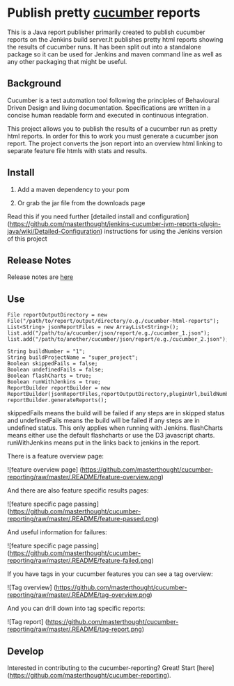 # Publish pretty [cucumber](http://cukes.info/) reports

This is a Java report publisher primarily created to publish cucumber reports on the Jenkins build server.It publishes pretty html reports showing the results of cucumber runs. It has been split out into a standalone package so it can be used for Jenkins and maven command line as well as any other packaging that might be useful.


## Background

Cucumber is a test automation tool following the principles of Behavioural Driven Design and living documentation. Specifications are written in a concise human readable form and executed in continuous integration.

This project allows you to publish the results of a cucumber run as pretty html reports. In order for this to work you must generate a cucumber json report. The project converts the json report into an overview html linking to separate feature file htmls with stats and results.

## Install

1. Add a maven dependency to your pom

2. Or grab the jar file from the downloads page

Read this if you need further  [detailed install and configuration]
(https://github.com/masterthought/jenkins-cucumber-jvm-reports-plugin-java/wiki/Detailed-Configuration) instructions for using the Jenkins version of this project

## Release Notes

Release notes are [here](https://github.com/masterthought/cucumber-reporting/wiki/Release-Notes)

## Use

    File reportOutputDirectory = new File("/path/to/report/output/directory/e.g./cucumber-html-reports");
    List<String> jsonReportFiles = new ArrayList<String>();
    list.add("/path/to/a/cucumber/json/report/e.g./cucumber_1.json");
    list.add("/path/to/another/cucumber/json/report/e.g./cucumber_2.json");

    String buildNumber = "1";
    String buildProjectName = "super_project";
    Boolean skippedFails = false;
    Boolean undefinedFails = false;
    Boolean flashCharts = true;
    Boolean runWithJenkins = true;
    ReportBuilder reportBuilder = new ReportBuilder(jsonReportFiles,reportOutputDirectory,pluginUrl,buildNumber,buildProjectName,skippedFails,undefinedFails,flashCharts,runWithJenkins);
    reportBuilder.generateReports();

skippedFails means the build will be failed if any steps are in skipped status and undefinedFails means the build will be failed if any steps are in undefined status. This only applies when running with Jenkins.
flashCharts means either use the default flashcharts or use the D3 javascript charts. runWithJenkins means put in the links back to jenkins in the report.

There is a feature overview page:

![feature overview page]
(https://github.com/masterthought/cucumber-reporting/raw/master/.README/feature-overview.png)

And there are also feature specific results pages:

![feature specific page passing]
(https://github.com/masterthought/cucumber-reporting/raw/master/.README/feature-passed.png)

And useful information for failures:

![feature specific page passing]
(https://github.com/masterthought/cucumber-reporting/raw/master/.README/feature-failed.png)

If you have tags in your cucumber features you can see a tag overview:

![Tag overview]
(https://github.com/masterthought/cucumber-reporting/raw/master/.README/tag-overview.png)

And you can drill down into tag specific reports:

![Tag report]
(https://github.com/masterthought/cucumber-reporting/raw/master/.README/tag-report.png)

## Develop

Interested in contributing to the cucumber-reporting?  Great!  Start [here]
(https://github.com/masterthought/cucumber-reporting).
